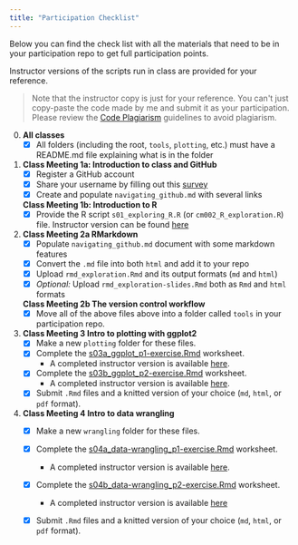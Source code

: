```yaml
---
title: "Participation Checklist"
---
```


Below you can find the check list with all the materials that need to be in your
participation repo to get full participation points. 

Instructor versions of the scripts run in class are provided for your reference.
 
 > Note that the instructor copy is just for your reference. You can't just copy-paste the code made by me and submit it as your participation. Please review the [Code Plagiarism](https://wiernik-datasci.netlify.com/policies/) guidelines to avoid plagiarism. 
 
0. **All classes**
    - [x] All folders (including the root, `tools`, `plotting`, etc.) must have a README.md file explaining what is in the folder
    
1. **Class Meeting 1a: Introduction to class and GitHub**   
    - [x] Register a GitHub account
    - [x] Share your username by filling out this [survey](https://usf.az1.qualtrics.com/jfe/form/SV_8kAdI0XraWU6geN)
    - [x] Create and populate `navigating_github.md` with several links
    
   **Class Meeting 1b: Introduction to R**   
    - [x] Provide the R script `s01_exploring_R.R` (or `cm002_R_exploration.R`) file. Instructor version can be found [here](https://github.com/bwiernik/DataSci-participation/blob/master/tools/s01_exploring_R.R)
    
2. **Class Meeting 2a RMarkdown**  
   - [x] Populate `navigating_github.md` document with some markdown features
   - [x] Convert the `.md` file into both `html` and add it to your repo
   - [x] Upload `rmd_exploration.Rmd` and its output formats (`md` and `html`)
   - [x] _Optional:_ Upload `rmd_exploration-slides.Rmd` both as `Rmd` and `html` formats
   
   **Class Meeting 2b The version control workflow**   
   - [x] Move all of the above files above into a folder called `tools` in your participation repo.
   
3. **Class Meeting 3 Intro to plotting with ggplot2**  
   - [x] Make a new `plotting` folder for these files.
   - [x] Complete the [s03a_ggplot_p1-exercise.Rmd](https://github.com/USF-Psych-DataSci/Classroom/raw/master/tutorials/s03a_ggplot_p1-exercise.Rmd) worksheet. 
     - A completed instructor version is available [here](https://github.com/bwiernik/DataSci-participation/blob/master/plotting/s03a_ggplot_p1-exercise.Rmd).
   - [x] Complete the [s03b_ggplot_p2-exercise.Rmd](https://raw.githubusercontent.com/USF-Psych-DataSci/Classroom/master/tutorials/s03b_ggplot_p2-exercise.Rmd) worksheet.
     - A completed instructor version is available [here](https://github.com/bwiernik/DataSci-participation/blob/master/plotting/s03b_ggplot_p2-exercise.Rmd).
   - [x] Submit `.Rmd` files and a knitted version of your choice (`md`, `html`, or `pdf` format).
   
4. **Class Meeting 4 Intro to data wrangling** 
   - [x] Make a new `wrangling` folder for these files.
   - [x] Complete the [s04a_data-wrangling_p1-exercise.Rmd](https://github.com/USF-Psych-DataSci/Classroom/raw/master/tutorials/s04a_data-wrangling_p1-exercise.Rmd) worksheet.
     - A completed instructor version is available [here](https://github.com/bwiernik/DataSci-participation/blob/master/wrangling/s04a_data-wrangling_p1-exercise.Rmd).
   - [x] Complete the [s04b_data-wrangling_p2-exercise.Rmd](https://github.com/USF-Psych-DataSci/Classroom/raw/master/tutorials/v) worksheet. 
     - A completed instructor version is available [here](https://github.com/bwiernik/DataSci-participation/blob/master/wrangling/s04b_data-wrangling_p2-exercise.Rmd)
   - [x] Submit `.Rmd` files and a knitted version of your choice (`md`, `html`, or `pdf` format).

